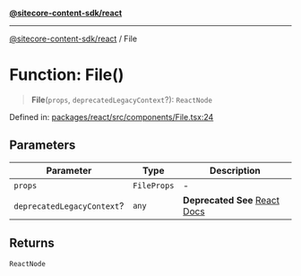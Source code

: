[**@sitecore-content-sdk/react**](../README.md)

***

[@sitecore-content-sdk/react](../README.md) / File

# Function: File()

> **File**(`props`, `deprecatedLegacyContext`?): `ReactNode`

Defined in: [packages/react/src/components/File.tsx:24](https://github.com/Sitecore/xmc-jss-dev/blob/ecfb4b66ff16c45f596cda74396c27d7d39de5a5/packages/react/src/components/File.tsx#L24)

## Parameters

| Parameter | Type | Description |
| ------ | ------ | ------ |
| `props` | `FileProps` | - |
| `deprecatedLegacyContext`? | `any` | **Deprecated** **See** [React Docs](https://legacy.reactjs.org/docs/legacy-context.html#referencing-context-in-lifecycle-methods) |

## Returns

`ReactNode`
